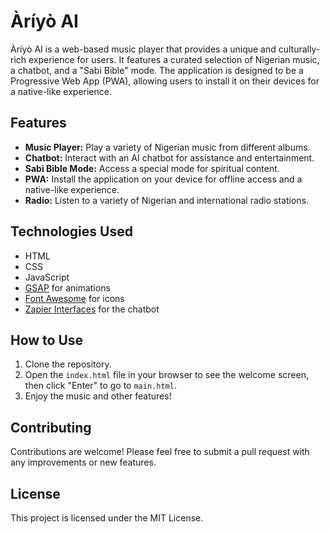 # Àríyò AI

Àríyò AI is a web-based music player that provides a unique and culturally-rich experience for users. It features a curated selection of Nigerian music, a chatbot, and a "Sabi Bible" mode. The application is designed to be a Progressive Web App (PWA), allowing users to install it on their devices for a native-like experience.

## Features

- **Music Player:** Play a variety of Nigerian music from different albums.
- **Chatbot:** Interact with an AI chatbot for assistance and entertainment.
- **Sabi Bible Mode:** Access a special mode for spiritual content.
- **PWA:** Install the application on your device for offline access and a native-like experience.
- **Radio:** Listen to a variety of Nigerian and international radio stations.

## Technologies Used

- HTML
- CSS
- JavaScript
- [GSAP](https://greensock.com/gsap/) for animations
- [Font Awesome](https://fontawesome.com/) for icons
- [Zapier Interfaces](https://interfaces.zapier.com/) for the chatbot

## How to Use

1. Clone the repository.
2. Open the `index.html` file in your browser to see the welcome screen, then click "Enter" to go to `main.html`.
3. Enjoy the music and other features!

## Contributing

Contributions are welcome! Please feel free to submit a pull request with any improvements or new features.

## License

This project is licensed under the MIT License.